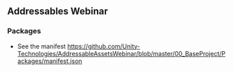 ## Addressables Webinar

### Packages
* See the manifest https://github.com/Unity-Technologies/AddressableAssetsWebinar/blob/master/00_BaseProject/Packages/manifest.json
